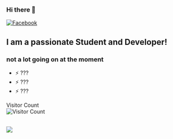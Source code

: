 ### Hi there 👋

<!-- -->


[![Facebook](https://img.shields.io/badge/Facebook-1877F2?style=for-the-badge&logo=facebook&logoColor=white)](https://facebook.com/littlebodybigheart100)

## I am a passionate Student and Developer!

### not a lot going on at the moment

- ⚡ ???
- ⚡ ???
- ⚡ ???

Visitor Count <br />
![Visitor Count](https://profile-counter.glitch.me/{mauirayos}/count.svg)

<br />

<!--
[![Fearless Psyche's GitHub stats](https://github-readme-stats.vercel.app/api?username=Fearlesspsyche&show_icons=true&theme=radical)](https://github.com/Fearlesspsyche/github-readme-stats)

<br />



[youthforourplanet]: https://youthforourplanet.com

-->
<a href="https://github.com/mauirayos">
  <img src="https://github-readme-stats.vercel.app/api?username=mauirayos&count_private=true" />
</a> 

<!--
**mauirayos/mauirayos** is a ✨ _special_ ✨ repository because its `README.md` (this file) appears on your GitHub profile.

Here are some ideas to get you started:

- 🔭 I’m currently working on ...
- 🌱 I’m currently learning ...
- 👯 I’m looking to collaborate on ...
- 🤔 I’m looking for help with ...
- 💬 Ask me about ...
- 📫 How to reach me: ...
- 😄 Pronouns: ...
- ⚡ Fun fact: ...
-->
